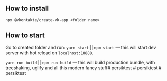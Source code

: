 ## How to install

`npx @vkontakte/create-vk-app <folder name>`

## How to start

Go to created folder and run:
`yarn start` || `npm start` — this will start dev server with hot reload on `localhost:10888`.

`yarn run build` || `npm run build` — this will build production bundle, with treeshaking, uglify and all this modern fancy stuff#   p e r s i k t e s t  
 #   p e r s i k t e s t  
 #   p e r s i k t e s t  
 